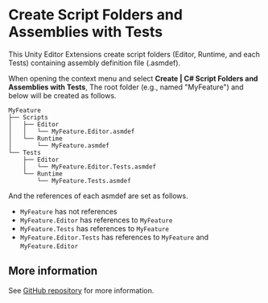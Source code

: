 # Create Script Folders and Assemblies with Tests

This Unity Editor Extensions create script folders (Editor, Runtime, and each Tests) containing assembly definition file (.asmdef).

When opening the context menu and select **Create | C# Script Folders and Assemblies with Tests**,
The root folder (e.g., named "MyFeature") and below will be created as follows.

```
MyFeature
├── Scripts
│   ├── Editor
│   │   └── MyFeature.Editor.asmdef
│   └── Runtime
│       └── MyFeature.asmdef
└── Tests
    ├── Editor
    │   └── MyFeature.Editor.Tests.asmdef
    └── Runtime
        └── MyFeature.Tests.asmdef
```

And the references of each asmdef are set as follows.

- `MyFeature` has not references
- `MyFeature.Editor` has references to `MyFeature`
- `MyFeature.Tests` has references to `MyFeature`
- `MyFeature.Editor.Tests` has references to `MyFeature` and `MyFeature.Editor`


## More information

See [GitHub repository](https://github.com/nowsprinting/create-script-folders-with-tests) for more information.
